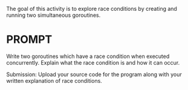 The goal of this activity is to explore race conditions by creating and running two simultaneous goroutines.

# PROMPT

Write two goroutines which have a race condition when executed concurrently. Explain what the race condition is and how it can occur.

Submission: Upload your source code for the program along with your written explanation of race conditions.
